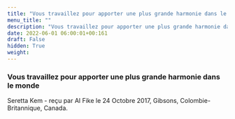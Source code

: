 ```yaml
---
title: "Vous travaillez pour apporter une plus grande harmonie dans le monde"
menu_title: ""
description: "Vous travaillez pour apporter une plus grande harmonie dans le monde"
date: 2022-06-01 06:00:01+00:161
draft: False
hidden: True
weight:
---
```

### Vous travaillez pour apporter une plus grande harmonie dans le monde

Seretta Kem - reçu par Al Fike le 24 Octobre 2017, Gibsons, Colombie-Britannique, Canada.



